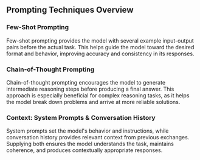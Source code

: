 ## Prompting Techniques Overview

### Few-Shot Prompting
Few-shot prompting provides the model with several example input-output pairs before the actual task. This helps guide the model toward the desired format and behavior, improving accuracy and consistency in its responses.

### Chain-of-Thought Prompting
Chain-of-thought prompting encourages the model to generate intermediate reasoning steps before producing a final answer. This approach is especially beneficial for complex reasoning tasks, as it helps the model break down problems and arrive at more reliable solutions.

### Context: System Prompts & Conversation History
System prompts set the model's behavior and instructions, while conversation history provides relevant context from previous exchanges. Supplying both ensures the model understands the task, maintains coherence, and produces contextually appropriate responses.
